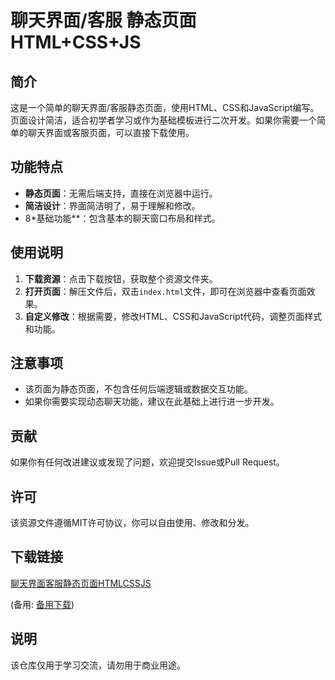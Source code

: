 # 聊天界面/客服 静态页面HTML+CSS+JS

## 简介

这是一个简单的聊天界面/客服静态页面，使用HTML、CSS和JavaScript编写。页面设计简洁，适合初学者学习或作为基础模板进行二次开发。如果你需要一个简单的聊天界面或客服页面，可以直接下载使用。

## 功能特点

- **静态页面**：无需后端支持，直接在浏览器中运行。
- **简洁设计**：界面简洁明了，易于理解和修改。
- 8*基础功能**：包含基本的聊天窗口布局和样式。

## 使用说明

1. **下载资源**：点击下载按钮，获取整个资源文件夹。
2. **打开页面**：解压文件后，双击`index.html`文件，即可在浏览器中查看页面效果。
3. **自定义修改**：根据需要，修改HTML、CSS和JavaScript代码，调整页面样式和功能。

## 注意事项

- 该页面为静态页面，不包含任何后端逻辑或数据交互功能。
- 如果你需要实现动态聊天功能，建议在此基础上进行进一步开发。

## 贡献

如果你有任何改进建议或发现了问题，欢迎提交Issue或Pull Request。

## 许可

该资源文件遵循MIT许可协议，你可以自由使用、修改和分发。

## 下载链接
[聊天界面客服静态页面HTMLCSSJS](https://pan.quark.cn/s/ec1d28d63627) 

(备用: [备用下载](https://pan.baidu.com/s/18x9JLpQA3U_EXUW3wumUDA?pwd=1234))

## 说明

该仓库仅用于学习交流，请勿用于商业用途。
